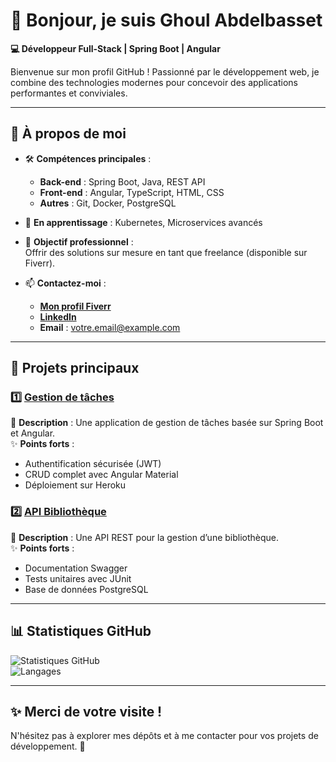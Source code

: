 # 👋 Bonjour, je suis Ghoul Abdelbasset 

**💻 Développeur Full-Stack | Spring Boot | Angular**

Bienvenue sur mon profil GitHub ! Passionné par le développement web, je combine des technologies modernes pour concevoir des applications performantes et conviviales.

---

## 🌟 À propos de moi

- 🛠️ **Compétences principales** :  
  - **Back-end** : Spring Boot, Java, REST API  
  - **Front-end** : Angular, TypeScript, HTML, CSS  
  - **Autres** : Git, Docker, PostgreSQL  

- 🌱 **En apprentissage** : Kubernetes, Microservices avancés

- 🎯 **Objectif professionnel** :  
  Offrir des solutions sur mesure en tant que freelance (disponible sur Fiverr).  

- 📫 **Contactez-moi** :  
  - [**Mon profil Fiverr**](#)  
  - [**LinkedIn**](#)  
  - **Email** : [votre.email@example.com](mailto:votre.email@example.com)

---

## 📂 Projets principaux

### 1️⃣ **[Gestion de tâches](https://github.com/username/gestion-de-taches)**  
📌 **Description** : Une application de gestion de tâches basée sur Spring Boot et Angular.  
✨ **Points forts** :  
  - Authentification sécurisée (JWT)  
  - CRUD complet avec Angular Material  
  - Déploiement sur Heroku  

### 2️⃣ **[API Bibliothèque](https://github.com/username/api-bibliotheque)**  
📌 **Description** : Une API REST pour la gestion d’une bibliothèque.  
✨ **Points forts** :  
  - Documentation Swagger  
  - Tests unitaires avec JUnit  
  - Base de données PostgreSQL  

---

## 📊 Statistiques GitHub

![Statistiques GitHub](https://github-readme-stats.vercel.app/api?username=ton_nom_utilisateur&show_icons=true&theme=radical)  
![Langages](https://github-readme-stats.vercel.app/api/top-langs/?username=ton_nom_utilisateur&layout=compact&theme=radical)

---

## ✨ Merci de votre visite !  
N'hésitez pas à explorer mes dépôts et à me contacter pour vos projets de développement. 🎯
